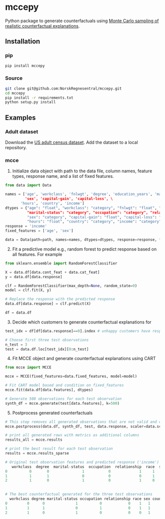 # mccepy
Python package to generate counterfactuals using [Monte Carlo sampling of realistic counterfactual explanations](https://arxiv.org/pdf/2111.09790.pdf).


## Installation

### pip

```bash
pip install mccepy
```

### Source

```bash
git clone git@github.com:NorskRegnesentral/mccepy.git
cd mccepy
pip install -r requirements.txt
python setup.py install
```

## Examples


### Adult dataset
Download the [US adult census dataset](https://github.com/hazy/synthpop/blob/master/datasets/README.md). Add the dataset to a local repository. 


### mcce

1. Initialize data object with path to the data file, column names, feature types, response name, and a list of fixed features. 

```Python
from data import Data

names = ['age', 'workclass', 'fnlwgt', 'degree', 'education_years', 'marital-status', 'occupation', 'relationship', 'race', '
         'sex', 'capital-gain', 'capital-loss', \
       'hours', 'country', 'income']
dtypes = {"age": "float", "workclass": "category", "fnlwgt": "float", "degree": "category", "education_years": "float", '
          "marital-status": "category", "occupation": "category", "relationship": "category", "race": "category", '
          "sex": "category", "capital-gain": "float", "capital-loss": "float", \
          "hours": "float", "country": "category", "income": "category"}
response = 'income'
fixed_features = ['age', 'sex']

data = Data(path=path, names=names, dtypes=dtypes, response=response, fixed_features=fixed_features)
```

2. Fit a predictive model e.g., random forest to predict response based on all features. For example


```Python
from sklearn.ensemble import RandomForestClassifier

X = data.df[data.cont_feat + data.cat_feat]
y = data.df[data.response]

clf = RandomForestClassifier(max_depth=None, random_state=0)
model = clf.fit(X, y)

# Replace the response with the predicted response
data.df[data.response] = clf.predict(X)

df = data.df

```

3. Decide which customers to generate counterfactual explanations for

```Python
test_idx = df[df[data.response]==0].index # unhappy customers have response 0

# Choose first three test observations 
n_test = 3
test = data.df.loc[test_idx][0:n_test]

```

4. Fit MCCE object and generate counterfactual explanations using CART

```Python
from mcce import MCCE

mcce = MCCE(fixed_features=data.fixed_features, model=model)

# Fit CART model based and condition on fixed_features
mcce.fit(data.df[data.features], dtypes)

# Generate 500 observations for each test observation
synth_df = mcce.generate(test[data.features], k=500)

```

5. Postprocess generated counterfactuals

```Python
# This step removes all generated observations that are not valid and computes metrics like distance, feasibility, and redundancy
mcce.postprocess(data.df, synth_df, test, data.response, scaler=data.scaler)

# print all generated rows with metrics as additional columns 
results_all = mcce.results 

# print the best result for each test observation
results = mcce.results_sparse

# Original test observation features and predicted response ('income')
   workclass  degree  marital-status  occupation  relationship  race  sex  country   age    fnlwgt  education_years  capital-gain  capital-loss  hours  income
0          0       0               1           0             1     1    1        1  50.0   83311.0             13.0           0.0           0.0   13.0       0
1          1       1               0           0             0     1    1        1  38.0  215646.0              9.0           0.0           0.0   40.0       0
2          1       0               1           0             1     0    1        1  53.0  234721.0              7.0           0.0           0.0   40.0       0
  
  
# The best counterfactual generated for the three test observations
  workclass degree marital-status occupation relationship race sex country   age    fnlwgt  education_years  capital-gain  capital-loss  hours income   L0        L2       yNN  feasibility redundancy violation
0         0      0              1          0            0    1   1       1  50.0  138370.0             13.0           0.0           0.0   60.0      1  3.0  5.328109  0.999692     1.057664          2         0
1         1      1              0          1            0    1   1       1  38.0  315640.0             10.0           0.0           0.0   40.0      1  3.0  2.336079  0.999692     1.356356          2         0
2         1      0              1          0            0    0   1       1  53.0  261584.0             13.0           0.0           0.0   40.0      1  3.0  3.586717  1.000000     1.234961          2         
```

